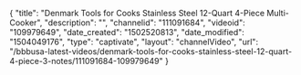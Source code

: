 {
    "title": "Denmark Tools for Cooks Stainless Steel 12-Quart 4-Piece Multi-Cooker",
    "description": "",
    "channelid": "111091684",
    "videoid": "109979649",
    "date_created": "1502520813",
    "date_modified": "1504049176",
    "type": "captivate",
    "layout": "channelVideo",
    "url": "\/bbbusa-latest-videos\/denmark-tools-for-cooks-stainless-steel-12-quart-4-piece-3-notes\/111091684-109979649"
}